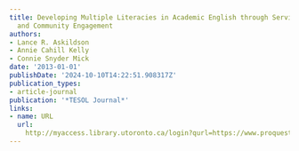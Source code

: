```yaml
---
title: Developing Multiple Literacies in Academic English through Service-Learning
  and Community Engagement
authors:
- Lance R. Askildson
- Annie Cahill Kelly
- Connie Snyder Mick
date: '2013-01-01'
publishDate: '2024-10-10T14:22:51.908317Z'
publication_types:
- article-journal
publication: '*TESOL Journal*'
links:
- name: URL
  url: 
    http://myaccess.library.utoronto.ca/login?qurl=https://www.proquest.com/docview/1651848774?accountid=14771&bdid=38382&_bd=7eXp3if93%2FhFQsp3ekvO9Q9wOQ8%3D
---
```

